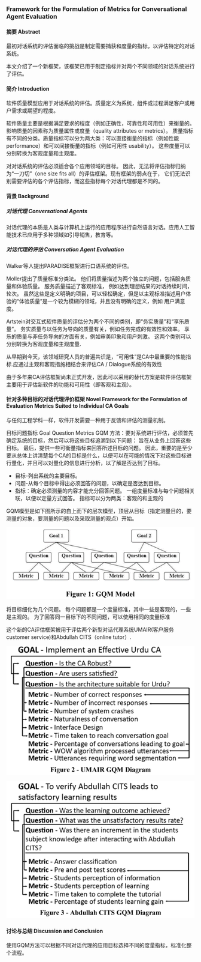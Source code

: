 ### Framework for the Formulation of Metrics for Conversational Agent Evaluation

#### 摘要 Abstract
最初对话系统的评估面临的挑战是制定需要捕获和度量的指标，以评估特定的对话系统。

本文介绍了一个新框架，该框架已用于制定指标并对两个不同领域的对话系统进行了评估。

#### 简介 Introduction 
软件质量模型应用于对话系统的评估。质量定义为系统，组件或过程满足客户或用户需求或期望的程度。

软件质量主要是根据满足要求的程度（例如正确性，可靠性和可用性）来衡量的。 影响质量的因素称为质量属性或度量（quality attributes or metrics）。 
质量指标有不同的分类。质量指标可以分为两大类：可以直接衡量的指标（例如性能 performance）和可以间接衡量的指标（例如可用性 usability）。 
这些度量可以分别转换为客观度量和主观度。

对对话系统的评估必须适合各个应用领域的目标。 因此，无法将评估指标归纳为“一刀切”（one size fits all）的评估框架。现有框架的弱点在于，
它们无法识别需要评估的各个评估指标，而这些指标每个对话代理都是不同的。

#### 背景 Background
##### 对话代理 Conversational Agents
对话代理的本质是人类与计算机上运行的应用程序进行自然语言对话。应用人工智能技术已应用于多种领域如引导销售，教育等。

##### 对话代理的评估 Conversation Agent Evaluation
Walker等人提出PARADISE框架进行口语系统的评估。

Moller提出了质量标准分类法。 他们将质量描述为两个独立的问题，包括服务质量和体验质量。 服务质量描述了客观标准，
例如达到理想结果的对话持续时间，轮次。 
虽然这些是定义明确的项目，可以轻松确定，但是以主观标准描述用户体验的“体验质量”是一个较为模糊的领域，并且没有明确的定义，例如 用户满意度。

Artstein对交互式软件质量的评估分为两个不同的类别，即“务实质量”和“享乐质量”。 务实质量与以任务为导向的质量有关，例如任务完成的有效性和效率。 
享乐的质量与非任务导向的方面有关，例如审美印象和用户刺激。 这两个类别可以分别转换为客观度量和主观度量.

从早期到今天，该领域研究人员的普遍共识是，“可用性”是CA中最重要的性能指标.应通过主观和客观措施相结合来评估CA / Dialogue系统的有效性

由于多年来CA评估框架尚未正式开发，因此可以采用的替代方案是软件评估框架主要用于评估新软件的功能和可用性（即客观和主观）。

#### 针对多种目标的对话代理评价框架 Novel Framework for the Formulation of Evaluation Metrics Suited to Individual CA Goals
与任何工程学科一样，软件开发需要一种用于反馈和评估的测量机制。

目标问题指标 Goal Question Metrics GQM 方法：要对系统进行评估，必须首先确定系统的目标，然后可以将这些目标追溯到以下问题：
旨在从业务上回答这些目标。 最后，提供一些可衡量指标来回答所述目标的问题。
因此，重要的是至少要从总体上讲清楚每个CA的目标是什么，以便可以在可能的情况下对这些目标进行量化，并且可以对量化的信息进行分析，以了解是否达到了目标。
- 目标-列出系统的主要目标。
- 问题-从每个目标中得出必须回答的问题，以确定是否达到目标。
- 指标：确定必须测量的内容才能充分回答问题。 一组度量标准与每个问题相关联，以便以定量方式回答。
指标可以分为两类：客观的和主观的

GQM模型是如下图所示的自上而下的层次模型，顶层从目标（指定测量目的，要测量的对象，要测量的问题以及采取测量的观点）开始。

![](https://github.com/23LuZ/the-Evaluation-of-ChitChat-System/blob/master/pics/GQM%20Model.PNG?raw=true)

将目标细化为几个问题。 每个问题都是一个度量标准，其中一些是客观的，一些是主观的。 
为了回答同一目标下的不同问题，可以使用相同的度量标准

这个新的CA评估框架被用于评估两个新型对话代理系统UMAIR(客户服务 customer service)和Abdullah CITS（online tutor）.

![](https://github.com/23LuZ/the-Evaluation-of-ChitChat-System/blob/master/pics/UMAIR%20GQM%20Diagram2.PNG?raw=true)

![](https://github.com/23LuZ/the-Evaluation-of-ChitChat-System/blob/master/pics/Abdullah%20CITS%20GQM%20Diagram2.PNG?raw=true)

#### 讨论与总结 Discussion and Conclusion 
使用GQM方法可以根据不同对话代理的应用目标选择不同的度量指标，标准化整个流程。
